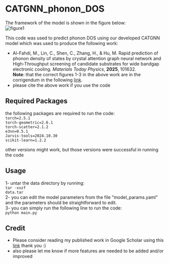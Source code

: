 # CATGNN_phonon_DOS
The framework of the model is shown in the figure below:</br>
![figure1](https://github.com/user-attachments/assets/169ce72d-256a-4428-9ae6-3a871d8a8ed2)


This code was used to predict phonon DOS using our developed CATGNN model which was used to produce the following work:</br>
- Al-Fahdi, M., Lin, C., Shen, C., Zhang, H., & Hu, M. Rapid prediction of phonon density
of states by crystal attention graph neural network and High-Throughput screening of candidate
substrates for wide bandgap electronic cooling. *Materials Today Physics*, **2025**, 101632. </br>
**Note**: that the correct figures 1-3 in the above work are in the corrigendum in the following [link](https://www.sciencedirect.com/science/article/pii/S2542529325000094?via%3Dihub).
- please cite the above work if you use the code

## Required Packages
the following packages are required to run the code:</br>
<code>torch=2.5.1</code></br>
<code>torch-geometric=2.6.1</code></br>
<code>torch-scatter=2.1.2</code></br>
<code>e3nn=0.5.1</code></br>
<code>Jarvis-tools=2024.10.30</code></br>
<code>scikit-learn=1.2.2</code></br>

other versions might work, but those versions were successful in running the code

## Usage
1- untar the data directory by running:</br>
<code>tar -xvzf data.tar</code></br>
2- you can edit the model parameters from the file "model_params.yaml" and the parameters should be straightforward to edit.</br>
3- you can simply run the following line to run the code:</br>
<code>python main.py</code>

## Credit
* Please consider reading my published work in Google Scholar using this [link](https://scholar.google.com/citations?user=5tkWy4AAAAAJ&hl=en&oi=ao) thank you :)
* also please let me know if more features are needed to be added and/or improved 
